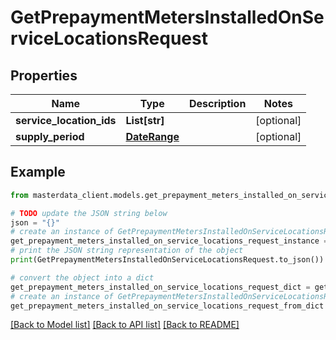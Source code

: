 # GetPrepaymentMetersInstalledOnServiceLocationsRequest


## Properties

Name | Type | Description | Notes
------------ | ------------- | ------------- | -------------
**service_location_ids** | **List[str]** |  | [optional] 
**supply_period** | [**DateRange**](DateRange.md) |  | [optional] 

## Example

```python
from masterdata_client.models.get_prepayment_meters_installed_on_service_locations_request import GetPrepaymentMetersInstalledOnServiceLocationsRequest

# TODO update the JSON string below
json = "{}"
# create an instance of GetPrepaymentMetersInstalledOnServiceLocationsRequest from a JSON string
get_prepayment_meters_installed_on_service_locations_request_instance = GetPrepaymentMetersInstalledOnServiceLocationsRequest.from_json(json)
# print the JSON string representation of the object
print(GetPrepaymentMetersInstalledOnServiceLocationsRequest.to_json())

# convert the object into a dict
get_prepayment_meters_installed_on_service_locations_request_dict = get_prepayment_meters_installed_on_service_locations_request_instance.to_dict()
# create an instance of GetPrepaymentMetersInstalledOnServiceLocationsRequest from a dict
get_prepayment_meters_installed_on_service_locations_request_from_dict = GetPrepaymentMetersInstalledOnServiceLocationsRequest.from_dict(get_prepayment_meters_installed_on_service_locations_request_dict)
```
[[Back to Model list]](../README.md#documentation-for-models) [[Back to API list]](../README.md#documentation-for-api-endpoints) [[Back to README]](../README.md)


